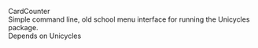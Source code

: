 CardCounter
<br>Simple command line, old school menu interface for running the Unicycles package.
<br>Depends on Unicycles

